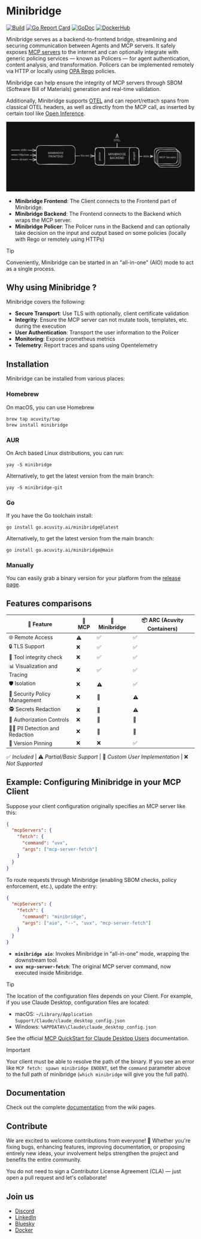 # Minibridge

[![Build](https://github.com/acuvity/minibridge/actions/workflows/build.yaml/badge.svg?branch=main)](https://github.com/acuvity/minibridge/actions/workflows/build.yaml)
[![Go Report Card](https://goreportcard.com/badge/github.com/acuvity/minibridge?cache)](https://goreportcard.com/report/github.com/acuvity/minibridge)
[![GoDoc](https://pkg.go.dev/badge/github.com/acuvity/minibridge.svg)](https://pkg.go.dev/github.com/acuvity/minibridge)
[![DockerHub](https://img.shields.io/badge/containers-dockerhub-blue.svg)](https://hub.docker.com/u/acuvity?page=1&search=mcp-server)

Minibridge serves as a backend-to-frontend bridge, streamlining and securing
communication between Agents and MCP servers. It safely exposes [MCP
servers](https://modelcontextprotocol.io) to the internet and can optionally
integrate with generic policing services — known as Policers — for agent
authentication, content analysis, and transformation. Policers can be
implemented remotely via HTTP or locally using [OPA
Rego](https://www.openpolicyagent.org/docs/latest/policy-reference/) policies.

Minibridge can help ensure the integrity of MCP servers through
SBOM (Software Bill of Materials) generation and real-time validation.

Additionally, Minibridge supports [OTEL](https://opentelemetry.io/) and can
report/rettach spans from classical OTEL headers, as well as directly from the
MCP call, as inserted by certain tool like [Open
Inference](https://arize-ai.github.io/openinference).

![arch-overview](assets/imgs/mb-arch-overview.png)

- **Minibridge Frontend**: The Client connects to the Frontend part of Minibridge.
- **Minibridge Backend**: The Frontend connects to the Backend which wraps the MCP server.
- **Minibridge Policer**: The Policer runs in the Backend and can optionally take decision on the input and output based on some policies (locally with Rego or remotely using HTTPs)

> [!TIP]
> Conveniently, Minibridge can be started in an "all-in-one" (AIO) mode to act as a single process.

## Why using Minibridge ?

Minibridge covers the following:

- **Secure Transport**: Use TLS with optionally, client certificate validation
- **Integrity**: Ensure the MCP server can not mutate tools, templates, etc. during the execution
- **User Authentication**: Transport the user information to the Policer
- **Monitoring**: Expose prometheus metrics
- **Telemetry**: Report traces and spans using Opentelemetry

## Installation

Minibridge can be installed from various places:

### Homebrew

On macOS, you can use Homebrew

```console
brew tap acuvity/tap
brew install minibridge
```

### AUR

On Arch based Linux distributions, you can run:

```console
yay -S minibridge
```

Alternatively, to get the latest version from the main branch:

```console
yay -S minibridge-git
```

### Go

If you have the Go toolchain install:

```console
go install go.acuvity.ai/minibridge@latest
```

Alternatively, to get the latest version from the main branch:

```console
go install go.acuvity.ai/minibridge@main
```

### Manually

You can easily grab a binary version for your platform from the [release
page](https://github.com/acuvity/minibridge/releases/tag/v0.6.2).


## Features comparisons

| 🚀 **Feature**                 | 🔹 **MCP**  | 🔸 **Minibridge** | 📦 **ARC (Acuvity Containers)** |
| ------------------------------ | ----------- | ----------------- | ------------------------------- |
| 🌐 Remote Access               | ⚠️          | ✅                | ✅                              |
| 🔒 TLS Support                 | ❌          | ✅                | ✅                              |
| 📃 Tool integrity check        | ❌          | ✅                | ✅                              |
| 📊 Visualization and Tracing   | ❌          | ✅                | ✅                              |
| 🛡️ Isolation                   | ❌          | ⚠️                | ✅                              |
| 🔐 Security Policy Management  | ❌          | 👤                | ⚠️                              |
| 🕵️ Secrets Redaction           | ❌          | 👤                | ⚠️                              |
| 🔑 Authorization Controls      | ❌          | 👤                | 👤                              |
| 🧑‍💻 PII Detection and Redaction | ❌          | 👤                | 👤                              |
| 📌 Version Pinning             | ❌          | ❌                | ✅                              |

✅ _Included_ | ⚠️ _Partial/Basic Support_ | 👤 _Custom User Implementation_ | ❌ _Not Supported_

## Example: Configuring Minibridge in your MCP Client

Suppose your client configuration originally specifies an MCP server like this:

```json
{
  "mcpServers": {
    "fetch": {
      "command": "uvx",
      "args": ["mcp-server-fetch"]
    }
  }
}
```

To route requests through Minibridge (enabling SBOM checks, policy enforcement, etc.), update the entry:

```json
{
  "mcpServers": {
    "fetch": {
      "command": "minibridge",
      "args": ["aio", "--", "uvx", "mcp-server-fetch"]
    }
  }
}
```

- **`minibridge aio`**: Invokes Minibridge in “all-in-one” mode, wrapping the downstream tool.
- **`uvx mcp-server-fetch`**: The original MCP server command, now executed inside Minibridge.

> [!TIP]
> The location of the configuration files depends on your Client. For example, if you use Claude Desktop, configuration files are located:
>
> - macOS: `~/Library/Application Support/Claude/claude_desktop_config.json`
> - Windows: `%APPDATA%\Claude\claude_desktop_config.json`
>
> See the official [MCP QuickStart for Claude Desktop Users](https://modelcontextprotocol.io/quickstart/user#2-add-the-filesystem-mcp-server) documentation.

> [!IMPORTANT]
> Your client must be able to resolve the path of the binary.
> If you see an error like `MCP fetch: spawn minibridge ENOENT`, set the `command` parameter above to the full path of minibridge (`which minibridge` will give you the full path).

## Documentation

Check out the complete [documentation](https://github.com/acuvity/minibridge/wiki) from the wiki pages.

## Contribute

We are excited to welcome contributions from everyone! 🎉 Whether you're fixing bugs, enhancing features, improving documentation, or proposing entirely new ideas, your involvement helps strengthen the project and benefits the entire community.

You do not need to sign a Contributor License Agreement (CLA) — just open a pull request and let's collaborate!

## Join us

- [Discord](https://discord.gg/BkU7fBkrNk)
- [LinkedIn](https://www.linkedin.com/company/acuvity)
- [Bluesky](https://bsky.app/profile/acuvity.bsky.social)
- [Docker](https://hub.docker.com/u/acuvity)
